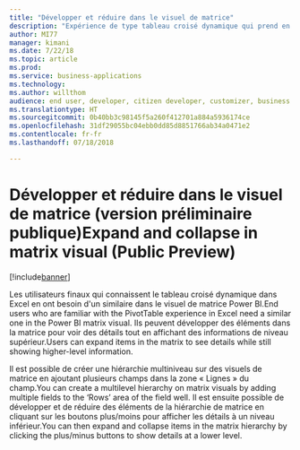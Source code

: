 ```yaml
---
title: "Développer et réduire dans le visuel de matrice"
description: "Expérience de type tableau croisé dynamique qui prend en charge le développement et la réduction des sections du visuel pour les utilisateurs finaux."
author: MI77
manager: kimani
ms.date: 7/22/18
ms.topic: article
ms.prod: 
ms.service: business-applications
ms.technology: 
ms.author: willthom
audience: end user, developer, citizen developer, customizer, business analyst, IT pro
ms.translationtype: HT
ms.sourcegitcommit: 0b40bb3c98145f5a260f412701a884a5936174ce
ms.openlocfilehash: 31df29055bc04ebb0dd85d8851766ab34a0471e2
ms.contentlocale: fr-fr
ms.lasthandoff: 07/18/2018

---
```


# <a name="expand-and-collapse-in-matrix-visual-public-preview"></a><span data-ttu-id="c301c-103">Développer et réduire dans le visuel de matrice (version préliminaire publique)</span><span class="sxs-lookup"><span data-stu-id="c301c-103">Expand and collapse in matrix visual (Public Preview)</span></span>

[!include[banner](../../../includes/banner.md)]

<span data-ttu-id="c301c-104">Les utilisateurs finaux qui connaissent le tableau croisé dynamique dans Excel en ont besoin d'un similaire dans le visuel de matrice Power BI.</span><span class="sxs-lookup"><span data-stu-id="c301c-104">End users who are familiar with the PivotTable experience in Excel need a similar one in the Power BI matrix visual.</span></span> <span data-ttu-id="c301c-105">Ils peuvent développer des éléments dans la matrice pour voir des détails tout en affichant des informations de niveau supérieur.</span><span class="sxs-lookup"><span data-stu-id="c301c-105">Users can expand items in the matrix to see details while still showing higher-level information.</span></span>

<span data-ttu-id="c301c-106">Il est possible de créer une hiérarchie multiniveau sur des visuels de matrice en ajoutant plusieurs champs dans la zone « Lignes » du champ.</span><span class="sxs-lookup"><span data-stu-id="c301c-106">You can create a multilevel hierarchy on matrix visuals by adding multiple fields to the ‘Rows’ area of the field well.</span></span> <span data-ttu-id="c301c-107">Il est ensuite possible de développer et de réduire des éléments de la hiérarchie de matrice en cliquant sur les boutons plus/moins pour afficher les détails à un niveau inférieur.</span><span class="sxs-lookup"><span data-stu-id="c301c-107">You can then expand and collapse items in the matrix hierarchy by clicking the plus/minus buttons to show details at a lower level.</span></span>

<!--
### Who uses this feature
This feature is intended for end user, developer, citizen developer, customizer, business analyst, IT pro. No additional setup is required.
## Status
### Development status
In development
#### Target timeframe
October ‘18
-->

